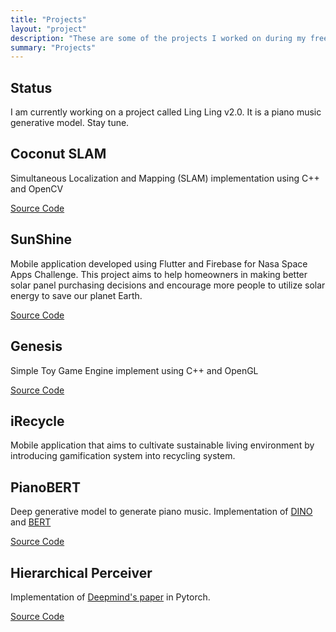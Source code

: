 ```yaml
---
title: "Projects"
layout: "project" 
description: "These are some of the projects I worked on during my free time. Questions or collaborations are welcome."
summary: "Projects"
---
```


## Status

I am currently working on a project called Ling Ling v2.0. It is a piano music generative model. Stay tune.

## Coconut SLAM

Simultaneous Localization and Mapping (SLAM) implementation using C++ and OpenCV

[Source Code](https://github.com/isaac0804/CoconutSLAM)

## SunShine

Mobile application developed using Flutter and Firebase for Nasa Space Apps Challenge.
This project aims to help homeowners in making better solar panel purchasing decisions and encourage more people to utilize solar energy to save our planet Earth.

[Source Code](https://github.com/ChangeMakerGroupEdition/Sunshine)

## Genesis

Simple Toy Game Engine implement using C++ and OpenGL

[Source Code](https://github.com/isaac0804/Genesis)

## iRecycle

Mobile application that aims to cultivate sustainable living environment by introducing gamification system into recycling system.

## PianoBERT

Deep generative model to generate piano music. Implementation of [DINO](https://arxiv.org/abs/2104.14294) and [BERT](https://arxiv.org/abs/1810.04805)

[Source Code](https://github.com/isaac0804/Ling-Ling)

## Hierarchical Perceiver

Implementation of [Deepmind's paper](https://arxiv.org/abs/2202.10890) in Pytorch.

[Source Code](https://github.com/isaac0804/HierarchicalPerceiver)